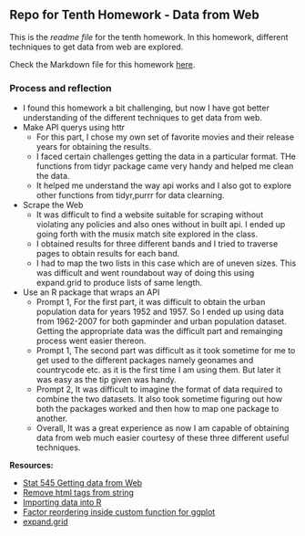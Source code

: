 ## Repo for Tenth Homework - Data from Web

This is the *readme file* for the tenth homework. In this homework, different techniques to get data from web are explored.

Check the Markdown file for this homework [here](https://github.com/abishekarun/STAT545-hw-rajendran-arun/blob/master/hw10/hw10.md).

### Process and reflection

- I found this homework a bit challenging, but now I have got better understanding of the different techniques to get data from web. 
- Make API querys using httr
  + For this part, I chose my own set of favorite movies and their release years for obtaining the results.
  + I faced certain challenges getting the data in a particular format. THe functions from tidyr package came very handy and helped me clean the data.
  + It helped me understand the way api works and I also got to explore other functions from tidyr,purrr for data clearning.
- Scrape the Web
  + It was difficult to find a website suitable for scraping without violating any policies and also ones without in built api. I ended up going forth with the musix match site explored in the class.
  + I obtained results for three different bands and I tried to traverse pages to obtain results for each band.
  + I had to map the two lists in this case which are of uneven sizes. This was difficult and went roundabout way of doing this using expand.grid to produce lists of same length.
- Use an R package that wraps an API
  + Prompt 1, For the first part, it was difficult to obtain the urban population data for years 1952 and 1957. So I ended up using data from 1962-2007 for both gapminder and urban population dataset. Getting the appropriate data was the difficult part and remainging process went easier thereon.
  + Prompt 1, The second part was difficult as it took sometime for me to get used to the different packages namely geonames and countrycode etc. as it is the first time I am using them. But later it was easy as the tip given was handy.
  + Prompt 2, It was difficult to imagine the format of data required  to combine the two datasets. It also took sometime figuring out how both the packages worked and then how to map one package to another. 
  - Overall, It was a great experience as now I am capable of obtaining data from web much easier courtesy of these three different useful techniques.

**Resources:**

- [Stat 545 Getting data from Web](http://stat545.com/webdata03_activity.html)
- [Remove html tags from string](https://stackoverflow.com/questions/17227294/removing-html-tags-from-a-string-in-r)
- [Importing data into R](https://rpubs.com/williamsurles/290389)
- [Factor reordering inside custom function for ggplot](https://stackoverflow.com/questions/35933199/dplyr-and-ggplot-in-a-function-use-reorder-in-aes-function)
- [expand.grid](https://stackoverflow.com/questions/39071763/create-all-possible-combinations-from-two-values-for-each-element-in-a-vector-in)
